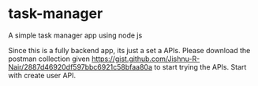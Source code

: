 # task-manager
A simple task manager app using node js

Since this is a fully backend app, its just a set a APIs. Please download the postman collection given https://gist.github.com/Jishnu-R-Nair/2887d46920df597bbc6921c58bfaa80a to start trying the APIs. Start with create user API. 
